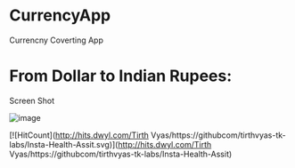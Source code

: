 # CurrencyApp
Currencny Coverting App

# From Dollar to Indian Rupees:

Screen Shot


![image](https://user-images.githubusercontent.com/40208647/92647273-3b177300-f305-11ea-8472-d431cafd2dea.png)


[![HitCount](http://hits.dwyl.com/Tirth Vyas/https://githubcom/tirthvyas-tk-labs/Insta-Health-Assit.svg)](http://hits.dwyl.com/Tirth Vyas/https://githubcom/tirthvyas-tk-labs/Insta-Health-Assit)


